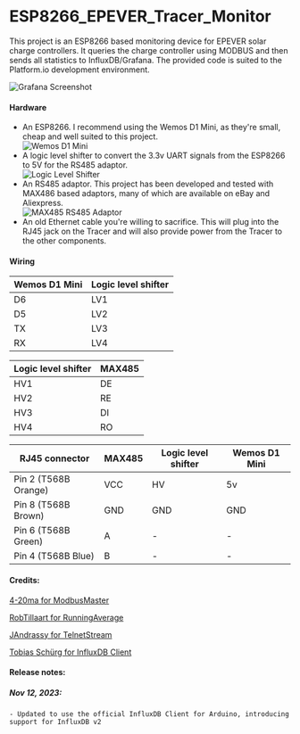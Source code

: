 # ESP8266_EPEVER_Tracer_Monitor
This project is an ESP8266 based monitoring device for EPEVER solar charge controllers. It queries the charge controller using MODBUS and then sends all statistics to InfluxDB/Grafana. The provided code is suited to the Platform.io development environment.

![Grafana Screenshot](https://github.com/octal-ip/ESP8266_EPEVER_Tracer_Monitor/blob/main/pics/Grafana_screenshot.png "Grafana Screenshot")


#### Hardware
- An ESP8266. I recommend using the Wemos D1 Mini, as they're small, cheap and well suited to this project.  
![Wemos D1 Mini](https://github.com/octal-ip/ESP8266_EPEVER_Tracer_Monitor/blob/main/pics/D1_mini.png "Wemos D1 Mini")
- A logic level shifter to convert the 3.3v UART signals from the ESP8266 to 5V for the RS485 adaptor.  
![Logic Level Shifter](https://github.com/octal-ip/ESP8266_EPEVER_Tracer_Monitor/blob/main/pics/logic_shifter.png "Logic Level Shifter")
- An RS485 adaptor. This project has been developed and tested with MAX486 based adaptors, many of which are available on eBay and Aliexpress.  
![MAX485 RS485 Adaptor](https://github.com/octal-ip/ESP8266_EPEVER_Tracer_Monitor/blob/main/pics/RS485_board.png "MAX485 RS485 Adaptor")
- An old Ethernet cable you're willing to sacrifice. This will plug into the RJ45 jack on the Tracer and will also provide power from the Tracer to the other components.


#### Wiring
| Wemos D1 Mini | Logic level shifter |
| ------------ | ------------ |
| D6 | LV1 |
| D5 | LV2 |
| TX  |  LV3 |
| RX  |  LV4 |

| Logic level shifter | MAX485 |
| ------------ | ------------ |
| HV1  | DE |
| HV2 |  RE |
| HV3 | DI |
| HV4 | RO |

| RJ45 connector | MAX485 | Logic level shifter | Wemos D1 Mini
| ------------ | ------------ | ------------ | ------------ |
| Pin 2 (T568B Orange) | VCC | HV | 5v |
| Pin 8 (T568B Brown) |  GND | GND | GND |
| Pin 6 (T568B Green) | A | - | - | 
| Pin 4 (T568B Blue) | B | - | - |


#### Credits:
[4-20ma for ModbusMaster](https://github.com/4-20ma/ModbusMaster)

[RobTillaart for RunningAverage](https://github.com/RobTillaart/RunningAverage)

[JAndrassy for TelnetStream](https://github.com/jandrassy/TelnetStream)

[Tobias Schürg for InfluxDB Client](https://github.com/tobiasschuerg/InfluxDB-Client-for-Arduino/)


#### Release notes:
##### Nov 12, 2023:
	- Updated to use the official InfluxDB Client for Arduino, introducing support for InfluxDB v2
